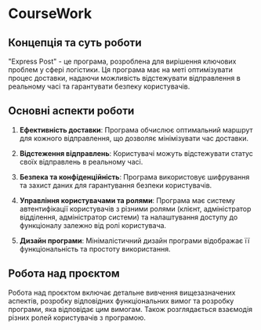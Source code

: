 # CourseWork

## Концепція та суть роботи

"Express Post" - це програма, розроблена для вирішення ключових проблем у сфері логістики. Ця програма має на меті оптимізувати процес доставки, надаючи можливість відстежувати відправлення в реальному часі та гарантувати безпеку користувачів.

## Основні аспекти роботи

1. **Ефективність доставки**: Програма обчислює оптимальний маршрут для кожного відправлення, що дозволяє мінімізувати час доставки.

2. **Відстеження відправлень**: Користувачі можуть відстежувати статус своїх відправлень в реальному часі.

3. **Безпека та конфіденційність**: Програма використовує шифрування та захист даних для гарантування безпеки користувачів.

4. **Управління користувачами та ролями**: Програма має систему автентифікації користувачів з різними ролями (клієнт, адміністратор відділення, адміністратор системи) та налаштування доступу до функціоналу залежно від ролі користувача.

5. **Дизайн програми**: Мінімалістичний дизайн програми відображає її функціональність та простоту використання.

## Робота над проєктом

Робота над проєктом включає детальне вивчення вищезазначених аспектів, розробку відповідних функціональних вимог та розробку програми, яка відповідає цим вимогам. Також розглядається взаємодія різних ролей користувачів з програмою.
